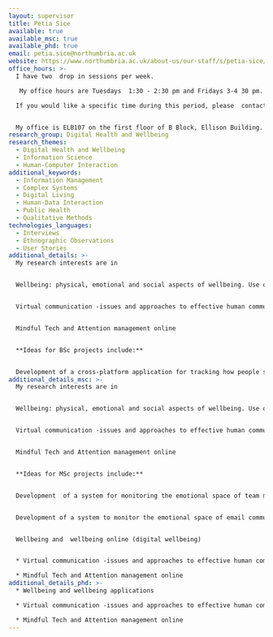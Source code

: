 ```yaml
---
layout: supervisor
title: Petia Sice
available: true
available_msc: true
available_phd: true
email: petia.sice@northumbria.ac.uk
website: https://www.northumbria.ac.uk/about-us/our-staff/s/petia-sice/
office_hours: >-
  I have two  drop in sessions per week.  

   My office hours are Tuesdays  1:30 - 2:30 pm and Fridays 3-4 30 pm. 

  If you would like a specific time during this period, please  contact me via email to book an appointment. 


  My office is ELB107 on the first floor of B Block, Ellison Building.
research_group: Digital Health and Wellbeing
research_themes:
  - Digital Health and Wellbeing
  - Information Science
  - Human-Computer Interaction
additional_keywords:
  - Information Management
  - Complex Systems
  - Digital Living
  - Human-Data Interaction
  - Public Health
  - Qualitative Methods
technologies_languages:
  - Interviews
  - Ethnographic Observations
  - User Stories
additional_details: >-
  My research interests are in


  Wellbeing: physical, emotional and social aspects of wellbeing. Use of technology in monitoring wellbeing. 


  Virtual communication -issues and approaches to effective human communication


  Mindful Tech and Attention management online


  **I﻿deas for BSc projects include:**


  D﻿evelopment of a cross-platform application for tracking how people spend their time and how this affect their sense of wellbeing (with real client)
additional_details_msc: >-
  My research interests are in


  Wellbeing: physical, emotional and social aspects of wellbeing. Use of technology in monitoring wellbeing. 


  Virtual communication -issues and approaches to effective human communication


  Mindful Tech and Attention management online


  **I﻿deas for MSc projects include:**


  D﻿evelopment  of a system for monitoring the emotional space of team meetings online


  D﻿evelopment of a system to monitor the emotional space of email communication


  Wellbeing and  wellbeing online (digital wellbeing)


  * Virtual communication -issues and approaches to effective human communication

  * Mindful Tech and Attention management online
additional_details_phd: >-
  * W﻿ellbeing and wellbeing applications

  * Virtual communication -issues and approaches to effective human communication

  * Mindful Tech and Attention management online
---
```

